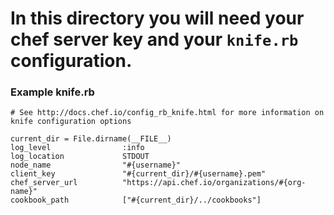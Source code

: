 # In this directory you will need your chef server key and your `knife.rb` configuration.

### Example knife.rb
```
# See http://docs.chef.io/config_rb_knife.html for more information on knife configuration options

current_dir = File.dirname(__FILE__)
log_level                :info
log_location             STDOUT
node_name                "#{username}"
client_key               "#{current_dir}/#{username}.pem"
chef_server_url          "https://api.chef.io/organizations/#{org-name}"
cookbook_path            ["#{current_dir}/../cookbooks"]
```
